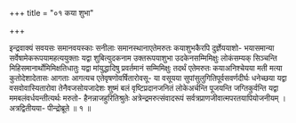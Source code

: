 +++
title = "०१ कया शुभा"

+++

इन्द्रवाक्यं सवयसः समानवयस्काः सनीलाः समानस्थानाएतेमरुतः कयाशुभकैरपि दुर्ज्ञेययाशो- भयासमान्या सर्वेषामेकरूपयामहत्ययुक्ताः यद्वा शुबित्युदकनाम उक्तरूपयाशुभा उदकेनसम्मिमिक्षुः लोकंसम्यक् सिञ्चन्ति मिहिसमानार्थोमिमिक्षतिधातुः यद्वा मांयुद्धादिषु प्रवर्तमानं सम्मिमिक्षुः तदर्थं एतेमरुतः कयाअनिश्चेयया मती मत्या कुतोदेशादेतासः आगताः आगत्यच एतेवृषणोवर्षितारोवसू- या वसूयया सुपांसुलुगितिपूर्वसवर्णदीर्घः धनेच्छया यद्वा वसवोवास्यितारोवा तेनैवजसोयजादेशः शुष्मं बलं वृष्टिप्रदानजनितं लोकेअर्चन्ति पूजयन्ति जग्तिकुर्वन्ति यद्वा ममबलंवर्धयन्तीत्यर्थः मरुतो- हैनन्नाजहुरितिश्रुतेः अत्रेन्द्रमरुत्संवादरूपं सर्वत्रप्राणजीवात्मपरतयापियोजनीयम् । अत्रद्वितीयया- पीन्द्रोब्रूते ॥ १ ॥